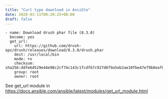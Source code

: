 ```yaml
---
title: "Curl type download in Ansible"
date: 2020-03-11T00:20:25+08:00
draft: false
---
```


```
- name: Download drush phar file (8.3.0)
  become: yes
  get_url:
    url: https://github.com/drush-ops/drush/releases/download/8.3.0/drush.phar
    dest: /usr/local/bin
    mode: +x
    checksum: sha256:ddfe6d529e44e98c2cf74c143c1fcdf67c927d6f9a5eb2ae10fbe47ef9b8eaf0
    group: root
    owner: root
```

See get_url module in https://docs.ansible.com/ansible/latest/modules/get_url_module.html
